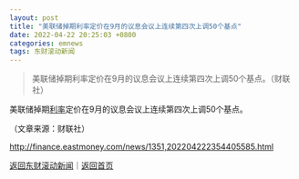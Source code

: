 ```yaml
---
layout: post
title: "美联储掉期利率定价在9月的议息会议上连续第四次上调50个基点"
date: 2022-04-22 20:25:03 +0800
categories: emnews
tags: 东财滚动新闻
---
```

> 美联储掉期利率定价在9月的议息会议上连续第四次上调50个基点。（财联社）

<p>美联储掉期<span id="Info.344"><a href="http://data.eastmoney.com/cjsj/yhll.html" class="infokey">利率</a></span>定价在9月的议息会议上连续第四次上调50个基点。</p><p class="em_media">（文章来源：财联社）</p>

<http://finance.eastmoney.com/news/1351,202204222354405585.html>

[返回东财滚动新闻](//finews.withounder.com/emnews/)｜[返回首页](//finews.withounder.com/)